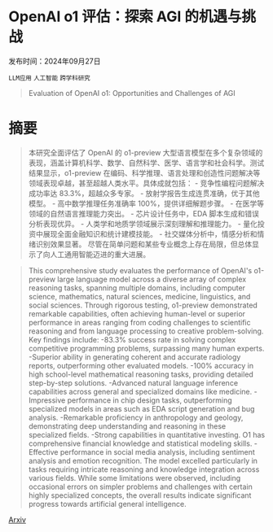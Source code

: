 # OpenAI o1 评估：探索 AGI 的机遇与挑战

发布时间：2024年09月27日

`LLM应用` `人工智能` `跨学科研究`

> Evaluation of OpenAI o1: Opportunities and Challenges of AGI

# 摘要

> 本研究全面评估了 OpenAI 的 o1-preview 大型语言模型在多个复杂领域的表现，涵盖计算机科学、数学、自然科学、医学、语言学和社会科学。测试结果显示，o1-preview 在编码、科学推理、语言处理和创造性问题解决等领域表现卓越，甚至超越人类水平。具体成就包括：  - 竞争性编程问题解决成功率达 83.3%，超越众多专家。  - 放射学报告生成连贯准确，优于其他模型。  - 高中数学推理任务准确率 100%，提供详细解题步骤。  - 在医学等领域的自然语言推理能力突出。  - 芯片设计任务中，EDA 脚本生成和错误分析表现优异。  - 人类学和地质学领域展示深刻理解和推理能力。  - 量化投资中展现全面金融知识和统计建模技能。  - 社交媒体分析中，情感分析和情绪识别效果显著。  尽管在简单问题和某些专业概念上存在局限，但总体显示了向人工通用智能迈进的重大进展。

> This comprehensive study evaluates the performance of OpenAI's o1-preview large language model across a diverse array of complex reasoning tasks, spanning multiple domains, including computer science, mathematics, natural sciences, medicine, linguistics, and social sciences. Through rigorous testing, o1-preview demonstrated remarkable capabilities, often achieving human-level or superior performance in areas ranging from coding challenges to scientific reasoning and from language processing to creative problem-solving. Key findings include:
  -83.3% success rate in solving complex competitive programming problems, surpassing many human experts.
  -Superior ability in generating coherent and accurate radiology reports, outperforming other evaluated models.
  -100% accuracy in high school-level mathematical reasoning tasks, providing detailed step-by-step solutions.
  -Advanced natural language inference capabilities across general and specialized domains like medicine.
  -Impressive performance in chip design tasks, outperforming specialized models in areas such as EDA script generation and bug analysis.
  -Remarkable proficiency in anthropology and geology, demonstrating deep understanding and reasoning in these specialized fields.
  -Strong capabilities in quantitative investing. O1 has comprehensive financial knowledge and statistical modeling skills.
  -Effective performance in social media analysis, including sentiment analysis and emotion recognition.
  The model excelled particularly in tasks requiring intricate reasoning and knowledge integration across various fields. While some limitations were observed, including occasional errors on simpler problems and challenges with certain highly specialized concepts, the overall results indicate significant progress towards artificial general intelligence.

[Arxiv](https://arxiv.org/abs/2409.18486)